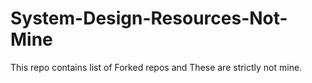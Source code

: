 # System-Design-Resources-Not-Mine
This repo contains list of Forked repos and These are strictly not mine.
